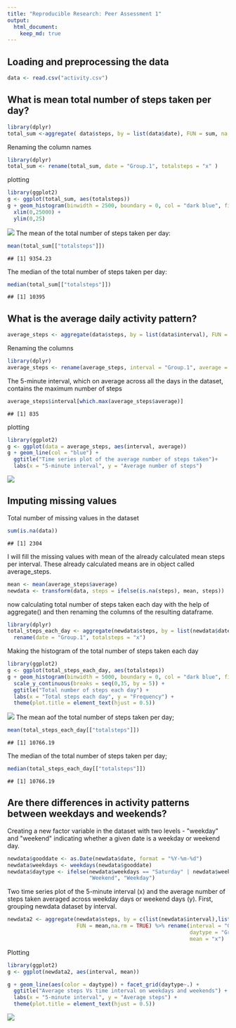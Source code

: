 ```yaml
---
title: "Reproducible Research: Peer Assessment 1"
output: 
  html_document: 
    keep_md: true
---
```



## Loading and preprocessing the data

```r
data <- read.csv("activity.csv")
```

## What is mean total number of steps taken per day?

```r
library(dplyr)
total_sum <-aggregate( data$steps, by = list(data$date), FUN = sum, na.rm = TRUE)
```
Renaming the column names

```r
library(dplyr)
total_sum <- rename(total_sum, date = "Group.1", totalsteps = "x" )
```
plotting

```r
library(ggplot2)
g <- ggplot(total_sum, aes(totalsteps))
g + geom_histogram(binwidth = 2500, boundary = 0, col = "dark blue", fill = "light blue") +
  xlim(0,25000) +
  ylim(0,25)
```

![](PA1_template_files/figure-html/unnamed-chunk-28-1.png)<!-- -->
The mean of the total number of steps taken per day:

```r
mean(total_sum[["totalsteps"]])
```

```
## [1] 9354.23
```

The median of the total number of steps taken per day:

```r
median(total_sum[["totalsteps"]])
```

```
## [1] 10395
```



## What is the average daily activity pattern?

```r
average_steps <- aggregate(data$steps, by = list(data$interval), FUN = mean, na.rm = TRUE)
```
Renaming the columns

```r
library(dplyr)
average_steps <- rename(average_steps, interval = "Group.1", average = "x")
```
The 5-minute interval, which on average across all the days in the dataset, contains the maximum number of steps

```r
average_steps$interval[which.max(average_steps$average)]
```

```
## [1] 835
```

plotting

```r
library(ggplot2)
g <- ggplot(data = average_steps, aes(interval, average))
g + geom_line(col = "blue") +
  ggtitle("Time series plot of the average number of steps taken")+
  labs(x = "5-minute interval", y = "Average number of steps")
```

![](PA1_template_files/figure-html/unnamed-chunk-34-1.png)<!-- -->

## Imputing missing values
Total number of missing values in the dataset

```r
sum(is.na(data))
```

```
## [1] 2304
```
I will fill the missing values with mean of the already calculated mean steps per interval. These already calculated means are in object called average_steps.

```r
mean <- mean(average_steps$average)
newdata <- transform(data, steps = ifelse(is.na(steps), mean, steps))
```

now calculating total number of steps taken each day with the help of aggregate() and then renaming the columns of the resulting dataframe.

```r
library(dplyr)
total_steps_each_day <- aggregate(newdata$steps, by = list(newdata$date), FUN = sum) %>% 
  rename(date = "Group.1", totalsteps = "x")
```
Making the histogram of the total number of steps taken each day

```r
library(ggplot2)
g <- ggplot(total_steps_each_day, aes(totalsteps))
g + geom_histogram(binwidth = 5000, boundary = 0, col = "dark blue", fill = "light blue")+
  scale_y_continuous(breaks = seq(0,35, by = 5)) + 
  ggtitle("Total number of steps each day") +
  labs(x = "Total steps each day", y = "Frequency") +
  theme(plot.title = element_text(hjust = 0.5))
```

![](PA1_template_files/figure-html/unnamed-chunk-38-1.png)<!-- -->
The mean aof the total number of steps taken per day;

```r
mean(total_steps_each_day[["totalsteps"]])
```

```
## [1] 10766.19
```
The median of the total number of steps taken per day;

```r
median(total_steps_each_day[["totalsteps"]])
```

```
## [1] 10766.19
```

## Are there differences in activity patterns between weekdays and weekends?
Creating a new factor variable in the dataset with two levels - "weekday" and "weekend" indicating whether a given date is a weekday or weekend day.

```r
newdata$gooddate <- as.Date(newdata$date, format = "%Y-%m-%d")
newdata$weekdays <- weekdays(newdata$gooddate)
newdata$daytype <- ifelse(newdata$weekdays == "Saturday" | newdata$weekdays == "Sunday",
                          "Weekend", "Weekday")
```
Two time series plot of the 5-minute interval (x) and the average number of steps taken averaged across weekday days or weekend days (y).
First, grouping newdata dataset by interval. 

```r
newdata2 <- aggregate(newdata$steps, by = c(list(newdata$interval),list(newdata$daytype)),
                      FUN = mean,na.rm = TRUE) %>% rename(interval = "Group.1", 
                                                          daytype = "Group.2",
                                                          mean = "x")
```
Plotting

```r
library(ggplot2)
g <- ggplot(newdata2, aes(interval, mean))

g + geom_line(aes(color = daytype)) + facet_grid(daytype~.) + 
  ggtitle("Average steps Vs time interval on weekdays and weekends") +
  labs(x = "5-minute interval", y = "Average steps") +
  theme(plot.title = element_text(hjust = 0.5)) 
```

![](PA1_template_files/figure-html/unnamed-chunk-43-1.png)<!-- -->



